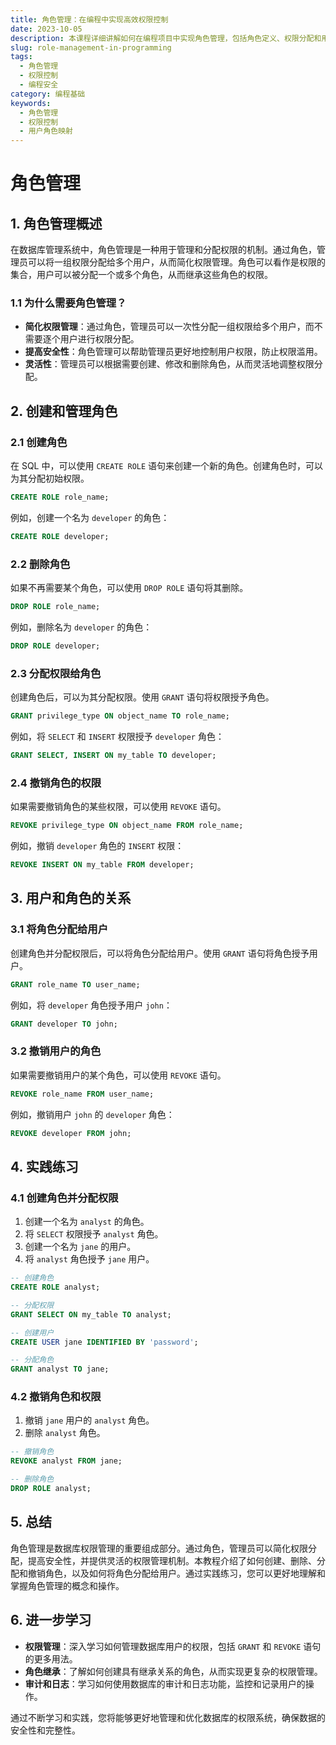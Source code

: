 ```yaml
---
title: 角色管理：在编程中实现高效权限控制
date: 2023-10-05
description: 本课程详细讲解如何在编程项目中实现角色管理，包括角色定义、权限分配和用户角色映射，帮助开发者构建安全且灵活的系统。
slug: role-management-in-programming
tags:
  - 角色管理
  - 权限控制
  - 编程安全
category: 编程基础
keywords:
  - 角色管理
  - 权限控制
  - 用户角色映射
---
```


# 角色管理

## 1. 角色管理概述

在数据库管理系统中，角色管理是一种用于管理和分配权限的机制。通过角色，管理员可以将一组权限分配给多个用户，从而简化权限管理。角色可以看作是权限的集合，用户可以被分配一个或多个角色，从而继承这些角色的权限。

### 1.1 为什么需要角色管理？

- **简化权限管理**：通过角色，管理员可以一次性分配一组权限给多个用户，而不需要逐个用户进行权限分配。
- **提高安全性**：角色管理可以帮助管理员更好地控制用户权限，防止权限滥用。
- **灵活性**：管理员可以根据需要创建、修改和删除角色，从而灵活地调整权限分配。

## 2. 创建和管理角色

### 2.1 创建角色

在 SQL 中，可以使用 `CREATE ROLE` 语句来创建一个新的角色。创建角色时，可以为其分配初始权限。

```sql
CREATE ROLE role_name;
```

例如，创建一个名为 `developer` 的角色：

```sql
CREATE ROLE developer;
```

### 2.2 删除角色

如果不再需要某个角色，可以使用 `DROP ROLE` 语句将其删除。

```sql
DROP ROLE role_name;
```

例如，删除名为 `developer` 的角色：

```sql
DROP ROLE developer;
```

### 2.3 分配权限给角色

创建角色后，可以为其分配权限。使用 `GRANT` 语句将权限授予角色。

```sql
GRANT privilege_type ON object_name TO role_name;
```

例如，将 `SELECT` 和 `INSERT` 权限授予 `developer` 角色：

```sql
GRANT SELECT, INSERT ON my_table TO developer;
```

### 2.4 撤销角色的权限

如果需要撤销角色的某些权限，可以使用 `REVOKE` 语句。

```sql
REVOKE privilege_type ON object_name FROM role_name;
```

例如，撤销 `developer` 角色的 `INSERT` 权限：

```sql
REVOKE INSERT ON my_table FROM developer;
```

## 3. 用户和角色的关系

### 3.1 将角色分配给用户

创建角色并分配权限后，可以将角色分配给用户。使用 `GRANT` 语句将角色授予用户。

```sql
GRANT role_name TO user_name;
```

例如，将 `developer` 角色授予用户 `john`：

```sql
GRANT developer TO john;
```

### 3.2 撤销用户的角色

如果需要撤销用户的某个角色，可以使用 `REVOKE` 语句。

```sql
REVOKE role_name FROM user_name;
```

例如，撤销用户 `john` 的 `developer` 角色：

```sql
REVOKE developer FROM john;
```

## 4. 实践练习

### 4.1 创建角色并分配权限

1. 创建一个名为 `analyst` 的角色。
2. 将 `SELECT` 权限授予 `analyst` 角色。
3. 创建一个名为 `jane` 的用户。
4. 将 `analyst` 角色授予 `jane` 用户。

```sql
-- 创建角色
CREATE ROLE analyst;

-- 分配权限
GRANT SELECT ON my_table TO analyst;

-- 创建用户
CREATE USER jane IDENTIFIED BY 'password';

-- 分配角色
GRANT analyst TO jane;
```

### 4.2 撤销角色和权限

1. 撤销 `jane` 用户的 `analyst` 角色。
2. 删除 `analyst` 角色。

```sql
-- 撤销角色
REVOKE analyst FROM jane;

-- 删除角色
DROP ROLE analyst;
```

## 5. 总结

角色管理是数据库权限管理的重要组成部分。通过角色，管理员可以简化权限分配，提高安全性，并提供灵活的权限管理机制。本教程介绍了如何创建、删除、分配和撤销角色，以及如何将角色分配给用户。通过实践练习，您可以更好地理解和掌握角色管理的概念和操作。

## 6. 进一步学习

- **权限管理**：深入学习如何管理数据库用户的权限，包括 `GRANT` 和 `REVOKE` 语句的更多用法。
- **角色继承**：了解如何创建具有继承关系的角色，从而实现更复杂的权限管理。
- **审计和日志**：学习如何使用数据库的审计和日志功能，监控和记录用户的操作。

通过不断学习和实践，您将能够更好地管理和优化数据库的权限系统，确保数据的安全性和完整性。
